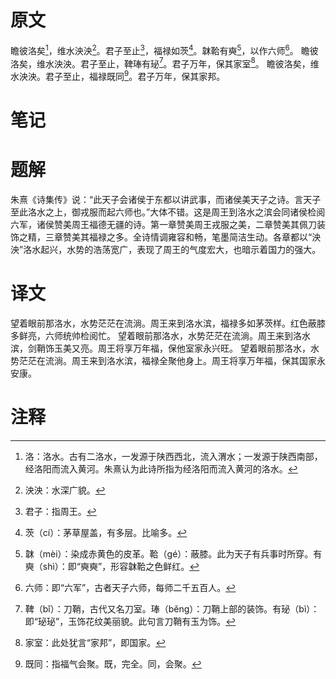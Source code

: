 # 原文
瞻彼洛矣[^1]，维水泱泱[^2]。君子至止[^3]，福禄如茨[^4]。韎鞈有奭[^5]，以作六师[^6]。
瞻彼洛矣，维水泱泱。君子至止，鞞琫有珌[^7]。君子万年，保其家室[^8]。
瞻彼洛矣，维水泱泱。君子至止，福禄既同[^9]。君子万年，保其家邦。
# 笔记

# 题解
朱熹《诗集传》说：“此天子会诸侯于东都以讲武事，而诸侯美天子之诗。言天子至此洛水之上，御戎服而起六师也。”大体不错。这是周王到洛水之滨会同诸侯检阅六军，诸侯赞美周王福德无疆的诗。第一章赞美周王戎服之美，二章赞美其佩刀装饰之精，三章赞美其福禄之多。全诗情调雍容和畅，笔墨简洁生动。各章都以“泱泱”洛水起兴，水势的浩荡宽广，表现了周王的气度宏大，也暗示着国力的强大。
# 译文
望着眼前那洛水，水势茫茫在流淌。周王来到洛水滨，福禄多如茅茨样。红色蔽膝多鲜亮，六师统帅检阅忙。
望着眼前那洛水，水势茫茫在流淌。周王来到洛水滨，剑鞘饰玉美又亮。周王将享万年福，保他室家永兴旺。
望着眼前那洛水，水势茫茫在流淌。周王来到洛水滨，福禄全聚他身上。周王将享万年福，保其国家永安康。
# 注释

[^1]: 洛：洛水。古有二洛水，一发源于陕西西北，流入渭水；一发源于陕西南部，经洛阳而流入黄河。朱熹认为此诗所指为经洛阳而流入黄河的洛水。
[^2]: 泱泱：水深广貌。
[^3]: 君子：指周王。
[^4]: 茨（cí）：茅草屋盖，有多层。比喻多。
[^5]: 韎（mèi）：染成赤黄色的皮革。鞈（gé）：蔽膝。此为天子有兵事时所穿。有奭（shì）：即“奭奭”，形容韎鞈之色鲜红。
[^6]: 六师：即“六军”，古者天子六师，每师二千五百人。
[^7]: 鞞（bǐ）：刀鞘，古代又名刀室。琫（běng）：刀鞘上部的装饰。有珌（bì）：即“珌珌”，玉饰花纹美丽貌。此句言刀鞘有玉为饰。
[^8]: 家室：此处犹言“家邦”，即国家。
[^9]: 既同：指福气会聚。既，完全。同，会聚。